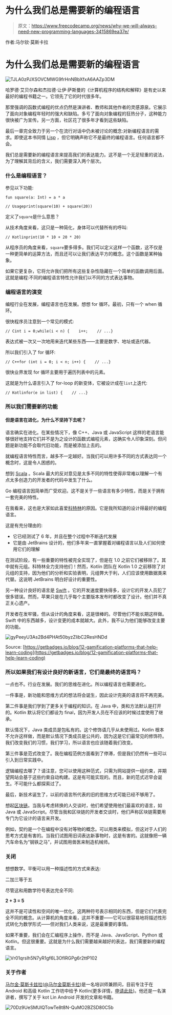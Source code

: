 # 为什么我们总是需要新的编程语言

> 原文：<https://www.freecodecamp.org/news/why-we-will-always-need-new-programming-languages-3415869ea37e/>

作者:马尔钦·莫斯卡拉

# 为什么我们总是需要新的编程语言

![TJLA0zPJXSOVCMWG9frHnNBbXfxA6AAZp3DM](img/42668b2b6fdc4bcef3fb098fc1bf317f.png)

哈罗德·艾贝尔森和杰拉德·让伊·萨斯曼的《计算机程序的结构和解释》是有史以来最好的编程书籍之一。它领先了它的时代很多年。

那里强调的函数式编程的优点仍然是演讲者、教师和其他作者的灵感源泉。它展示了面向对象编程年轻时的强大和缺陷。多亏了面向对象编程的狂热分子，这种能力很快被广为宣传。另一方面，社区花了很多年才看到这些缺陷。

最后一章完全致力于另一个在流行对话中仍未被讨论的概念:对新编程语言的需求。即使这本书同情 [Lisp](https://en.wikipedia.org/wiki/Lisp_(programming_language)) ，但它明确声称它不是最终的编程语言。任何语言都不会。

我们总是需要新的编程语言来提高我们的表达能力。这不是一个无足轻重的说法，为了理解其背后的含义，我们需要深入两个层次。

### 什么是编程语言？

参见以下功能:

```
fun square(a: Int) = a * a
```

```
// Usageprint(square(10) + square(20))
```

定义了`square`是什么意思？

从技术角度来看，这只是一种简化，身体可以代替所有的呼叫:

```
// Kotlinprint(10 * 10 + 20 * 20)
```

从程序员的角度来看，`square`要多得多。我们可以定义这样一个函数，这不仅是一种更简单的运算方法，而且还可以让我们表达平方的概念。这个函数是某种抽象。

如果它更复杂，它将允许我们把所有这些复杂性隐藏在一个简单的函数调用后面。这就是编程:不同的编程语言特性允许我们以不同的方式表达事物。

### 编程语言的演变

编程行业在发展，编程语言也在发展。想想 for 循环。最初，只有一个 when 循环。

很快程序员注意到一个常见的模式:

```
// Cint i = 0;while(i < n) {    i++;    // ...} 
```

表达式被一次又一次地用来迭代某些东西——主要是数字、地址或迭代器。

所以我们引入了 for 循环:

```
// C++for (int i = 0; i < n; i++) {    // ...}
```

很快业界发现 for 循环主要用于遍历列表中的元素。

这就是为什么语言引入了 for-loop 的新变体，它被设计成在`list`上迭代:

```
// Kotlinfor(e in list) {    // ...}
```

### 所以我们需要新的功能

#### 但是语言在进化，为什么不坚持下去呢？

语言确实在进化。在某些情况下，像 C++、Java 或 JavaScript 这样的老语言能够很好地支持它们并不是为之设计的函数式编程元素，这确实令人印象深刻。但问题是新功能不会取代旧功能，而是被添加上去的。

就编程语言特性而言，越多不一定越好。当我们可以用许多不同的方式表达同一个概念时，这是令人困惑的。

想到 [Scala](https://www.scala-lang.org/) 。Scala 最大的反对意见是太多不同的特性使得非常难以理解一个有点太多创造力的开发者的代码中发生了什么。

Go 编程语言因简单而广受欢迎。这不是关于一些语言有多少特性，而是关于拥有一套完美的特性。

在我看来，这也是大家如此喜爱[科特林](https://kotlinlang.org/)的原因。它是我所知道的设计得最好的编程语言。

这是有充分理由的:

*   它已经测试了 6 年，并且在整个过程中不断迭代发展
*   它是由 JetBrains 设计的，他们多年来一直掌握着对编程语言以及人们如何使用它们的理解

在测试阶段，有一些重要的特性被完全实现了，但是在 1.0 之前它们被移除了。其中就有元组。科特林全力支持他们！然而，Kotlin 团队在 Kotlin 1.0 之前移除了对元组的支持，因为他们的分析和实验表明，元组弊大于利，人们应该使用数据类来代替。这说明 JetBrains 明白好设计的重要性。

另一种设计良好的语言是 [Swift](https://swift.org/) 。它的开发速度要快得多，设计它的开发人员犯了很多错误。然而，苹果只是在几乎每个主要版本发布时都改变了设计。他们并不真正关心遗产。

开发者在发牢骚，但从设计的角度来看，这是很棒的。尽管他们不能长期这样做。Swift 中的东西越多，设计变更的成本就越大。此外，我不认为他们能够改变主要的功能。

![gyPeeyU3As2Bd4PHAt50byzZlibC2ResHNDd](img/5046bf79f57a083ef5318ca6cb80e63b.png)

Source: [https://getbadges.io/blog/12-gamification-platforms-that-help-learn-coding](https://getbadges.io/blog/12-gamification-platforms-that-help-learn-coding)

### 所以如果我们有设计良好的新语言，它们是最终的语言吗？

一点也不。行业在发展。我们的思维在进化。所以编程语言也需要进化。

一件事是，新功能和思维方式的想法将会诞生，因此设计完美的语言将不再完美。

第二件事是我们学到了更多关于编程的知识。在 Java 中，类和方法默认是打开的。Kotlin 默认将它们都设为 final，因为开发人员在不应该的时候过度使用了继承。

默认情况下，Java 类成员是包私有的。这个修饰语几乎从未使用过。Kotlin 根本不允许这样做，而是默认情况下类成员是公共的，因为这是它们最常见的修饰符。我们改变我们的习惯，我们学习，所以语言也应该随着我们改变。

第三件事是范式改变了。我在编程范例方面看到了停滞，但是我们仍然有一些可以引入到日常实践中。

逻辑编程去哪了？请注意，您可以使用这种范式，只需为网站提供一组约束，并期望网站会基于这些约束自动构建。这是有可能实现的。而且，新的范式迟早会诞生。不可能什么都探索过了。

最后，新技术诞生了，以前的语言所代表的旧的思维方式可能已经不够用了。

想起[区块链](https://en.wikipedia.org/wiki/Blockchain)。当我与考虑转换的人交谈时，他们希望使用他们最喜欢的语言，如 Java 或 JavaScript。尽管当我和区块链的开发者交谈时，他们声称区块链需要用专门为它设计的语言来开发。

例如，契约是一个在编程中没有对等物的概念。可以用类来模拟，但这对于人们的思考方式是有害的。当我们试图用旧词表达新事物时，这是有害的。这就像把一辆汽车命名为“钢铁之马”，并试图用兽医来制造机械师。

### 关闭

想想数学。平衡可以用一种描述性的方式来表达:

二加三等于五

尽管这和用数学符号表达完全不同:

**2 + 3 = 5**

这并不是可读性和空间的唯一优化。这两种符号表示相同的东西，但是它们代表完全不同的概念。从计算机的角度来看，这并不重要——它可以很容易地将描述性形式转化为数学形式——但对我们人类来说，这是最重要的事情。

如果不重要，我们会在汇编程序上操作，而不是 Java、JavaScript、Python 或 Kotlin。但这很重要。这就是为什么我们需要越来越好的表达，我们需要新的编程语言。

![Vr01qrslh5N7yR1gf6L3OfIRGPg6r2ttP102](img/946d64092ad5809cbe98856d9d32fe96.png)

### 关于作者

[马尔金·莫斯卡兹拉](http://marcinmoskala.com/)([@马尔金莫斯卡拉](https://twitter.com/marcinmoskala))是一名培训师兼顾问，目前专注于在 Android 和高级 Kotlin 工作坊中给予 Kotlin(更多详情，[申请此处](https://marcinmoskala.typeform.com/to/iwKnN9))。他还是一名演讲者，撰写了关于 kot Lin Android 开发的文章和书籍。

![70Dz9UeSMUlQTowTe8t8N-QuMO2BZSD80C5b](img/bcbbe2973f2e7c617c190ea4a37aeda3.png)